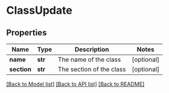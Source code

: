 # ClassUpdate

## Properties
Name | Type | Description | Notes
------------ | ------------- | ------------- | -------------
**name** | **str** | The name of the class | [optional] 
**section** | **str** | The section of the class | [optional] 

[[Back to Model list]](../README.md#documentation-for-models) [[Back to API list]](../README.md#documentation-for-api-endpoints) [[Back to README]](../README.md)


